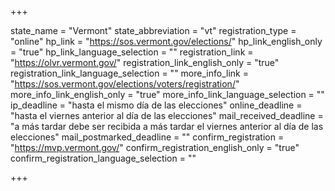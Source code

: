 +++

state_name = "Vermont"
state_abbreviation = "vt"
registration_type = "online"
hp_link = "https://sos.vermont.gov/elections/"
hp_link_english_only = "true"
hp_link_language_selection = ""
registration_link = "https://olvr.vermont.gov/"
registration_link_english_only = "true"
registration_link_language_selection = ""
more_info_link = "https://sos.vermont.gov/elections/voters/registration/"
more_info_link_english_only = "true"
more_info_link_language_selection = ""
ip_deadline = "hasta el mismo día de las elecciones"
online_deadline = "hasta el viernes anterior al día de las elecciones"
mail_received_deadline = "a más tardar debe ser recibida a más tardar el viernes anterior al día de las elecciones"
mail_postmarked_deadline = ""
confirm_registration = "https://mvp.vermont.gov/"
confirm_registration_english_only = "true"
confirm_registration_language_selection = ""

+++